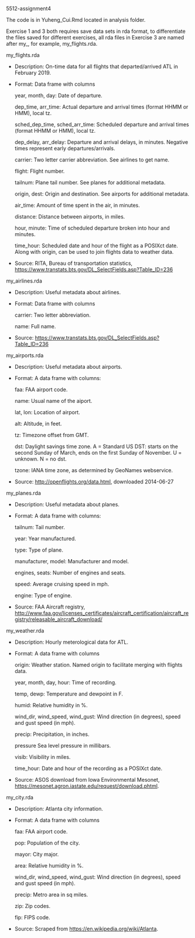 5512-assignment4

The code is in Yuheng_Cui.Rmd located in analysis folder.

Exercise 1 and 3 both requires save data sets in rda format, to differentiate the files saved for different exercises, all rda files in Exercise 3 are named after my_, for example, my_flights.rda.


my_flights.rda
- Description:
  On-time data for all flights that departed/arrived ATL in February 2019.
- Format:
	Data frame with columns
	
	year, month, day:
		Date of departure.

	dep_time, arr_time:
		Actual departure and arrival times (format HHMM or HMM), local tz.

	sched_dep_time, sched_arr_time:
		Scheduled departure and arrival times (format HHMM or HMM), local tz.

	dep_delay, arr_delay:
		Departure and arrival delays, in minutes. Negative times represent early departures/arrivals.

	carrier:
		Two letter carrier abbreviation. See airlines to get name.

	flight:
		Flight number.

	tailnum:
		Plane tail number. See planes for additional metadata.

	origin, dest:
		Origin and destination. See airports for additional metadata.

	air_time:
		Amount of time spent in the air, in minutes.

	distance:
		Distance between airports, in miles.

	hour, minute:
		Time of scheduled departure broken into hour and minutes.

	time_hour:
		Scheduled date and hour of the flight as a POSIXct date. Along with origin, can be used to join flights data to weather data.
- Source:
  RITA, Bureau of transportation statistics, https://www.transtats.bts.gov/DL_SelectFields.asp?Table_ID=236


my_airlines.rda
- Description:
  Useful metadata about airlines.
- Format:
  	Data frame with columns

	carrier:
		Two letter abbreviation.

	name:
		Full name.

- Source:
  https://www.transtats.bts.gov/DL_SelectFields.asp?Table_ID=236


my_airports.rda
- Description:
  Useful metadata about airports.
- Format:
	A data frame with columns:

	faa:
		FAA airport code.

	name:
		Usual name of the aiport.

	lat, lon:
		Location of airport.

	alt:
		Altitude, in feet.

	tz:
		Timezone offset from GMT.

	dst:
		Daylight savings time zone. A = Standard US DST: starts on the second Sunday of March, ends on the first Sunday of November. U = unknown. N = no dst.

	tzone:
		IANA time zone, as determined by GeoNames webservice.
- Source:
  http://openflights.org/data.html, downloaded 2014-06-27


my_planes.rda
- Description:
  Useful metadata about planes.
- Format:
	A data frame with columns:

	tailnum:
		Tail number.

	year:
		Year manufactured.

	type:
		Type of plane.

	manufacturer, model:
		Manufacturer and model.

	engines, seats:
		Number of engines and seats.

	speed:
		Average cruising speed in mph.

	engine:
		Type of engine.

- Source:
  FAA Aircraft registry, http://www.faa.gov/licenses_certificates/aircraft_certification/aircraft_registry/releasable_aircraft_download/

my_weather.rda
- Description:
  Hourly meterological data for ATL.
- Format:
  	A data frame with columns

	origin:
		Weather station. Named origin to facilitate merging with flights data.

	year, month, day, hour:
		Time of recording.

	temp, dewp:
		Temperature and dewpoint in F.

	humid:
		Relative humidity in %.

	wind_dir, wind_speed, wind_gust:
		Wind direction (in degrees), speed and gust speed (in mph).

	precip:
		Precipitation, in inches.

	pressure
		Sea level pressure in millibars.

	visib:
		Visibility in miles.

	time_hour:
		Date and hour of the recording as a POSIXct date.

- Source:
  ASOS download from Iowa Environmental Mesonet, https://mesonet.agron.iastate.edu/request/download.phtml.

my_city.rda
- Description:
  Atlanta city information.
- Format:
  	A data frame with columns

	faa:
		FAA airport code.

	pop:
		Population of the city.

	mayor:
		City major.

	area:
		Relative humidity in %.

	wind_dir, wind_speed, wind_gust:
		Wind direction (in degrees), speed and gust speed (in mph).

	precip:
		Metro area in sq miles.

	zip:
		Zip codes.

	fip:
		FIPS code.

- Source:
  Scraped from https://en.wikipedia.org/wiki/Atlanta.